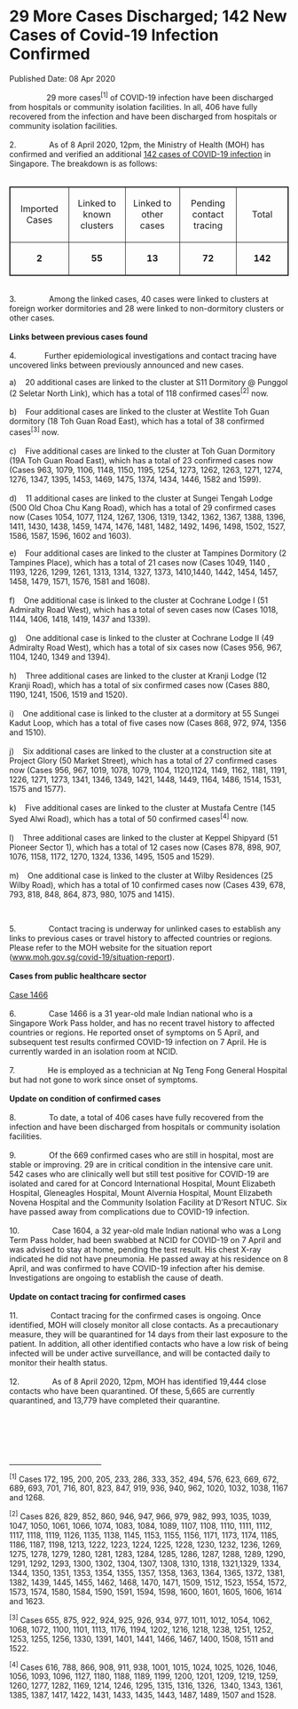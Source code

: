 <html>
    <meta http-equiv="Content-Type" content="text/html; charset=utf-8"/>
    <meta charset="utf-8"/>
    <title>29 More Cases Discharged; 142 New Cases of Covid-19 Infection Confirmed</title>
    <body><h1>29 More Cases Discharged; 142 New Cases of Covid-19 Infection Confirmed</h1>
    <p>Published Date: 08 Apr 2020</p> <p>&nbsp; &nbsp; &nbsp; &nbsp; &nbsp; &nbsp; &nbsp; &nbsp; &nbsp;29 more cases<sup>[1]</sup>&nbsp;of COVID-19 infection have been discharged from hospitals or community isolation facilities. In all, 406 have fully recovered from the infection and have been discharged from hospitals or community isolation facilities.<br><br>2.&nbsp; &nbsp; &nbsp; &nbsp; &nbsp; &nbsp; &nbsp; &nbsp;As of 8 April 2020, 12pm, the Ministry of Health (MOH) has confirmed and verified an additional <a href="/docs/librariesprovider5/pressroom/press-releases/annex---summary-of-confirmed-cases---8apr2020.pdf?sfvrsn=48985c06_0" title="142 cases of COVID-19 infection">142 cases of COVID-19 infection</a>&nbsp;in Singapore. The breakdown is as follows:<br><br></p><table border="1" cellspacing="0" cellpadding="0" style="border-style: solid; border-width: 1px; border-color: rgb(38, 38, 38);" class=""> <tbody><tr> <td width="120" class="" style="width: 103px; border-style: solid; border-width: 1px; border-color: rgb(38, 38, 38);"> <p align="center">Imported Cases</p> </td> <td width="120" class="" style="width: 103px; border-style: solid; border-width: 1px; border-color: rgb(38, 38, 38);"> <p align="center">Linked to known clusters</p> </td> <td width="120" class="" style="width: 103px; border-style: solid; border-width: 1px; border-color: rgb(38, 38, 38);"> <p align="center">Linked to other cases</p> </td> <td width="120" class="" style="width: 103px; border-style: solid; border-width: 1px; border-color: rgb(38, 38, 38);"> <p align="center">Pending contact tracing </p> </td> <td width="120" class="" style="width: 103px; border-style: solid; border-width: 1px; border-color: rgb(38, 38, 38);"> <p align="center">Total</p> </td> </tr> <tr> <td width="120" class="" style="width: 103px; border-style: solid; border-width: 1px; border-color: rgb(38, 38, 38);"> <p align="center"><strong>2</strong></p> </td> <td width="120" class="" style="width: 103px; border-style: solid; border-width: 1px; border-color: rgb(38, 38, 38);"> <p align="center"><strong>55</strong></p> </td> <td width="120" class="" style="width: 103px; border-style: solid; border-width: 1px; border-color: rgb(38, 38, 38);"> <p align="center"><strong>13</strong></p> </td> <td width="120" class="" style="width: 103px; border-style: solid; border-width: 1px; border-color: rgb(38, 38, 38);"> <p align="center"><strong>72</strong></p> </td> <td width="120" class="" style="width: 103px; border-style: solid; border-width: 1px; border-color: rgb(38, 38, 38);"> <p align="center"><strong>142</strong></p> </td> </tr> </tbody></table><p><br>3.&nbsp; &nbsp; &nbsp; &nbsp; &nbsp; &nbsp; &nbsp; &nbsp;Among the linked cases, 40 cases were linked to clusters at foreign worker dormitories and 28 were linked to non-dormitory clusters or other cases.<br><br><strong>Links between previous cases found<br><br></strong>4.&nbsp; <strong>&nbsp; &nbsp; &nbsp; &nbsp; &nbsp; &nbsp; &nbsp;</strong>Further epidemiological investigations and contact tracing have uncovered links between previously announced and new cases.</p><p><p>a)&nbsp; &nbsp; 20 additional cases are linked to the cluster at S11 Dormitory @ Punggol (2 Seletar North Link), which has a total of 118 confirmed cases<sup>[2]</sup>&nbsp;now.<br><br>b)&nbsp; &nbsp; Four additional cases are linked to the cluster at Westlite Toh Guan dormitory (18 Toh Guan Road East), which has a total of 38 confirmed cases<sup>[3]</sup>&nbsp;now.<br><br>c)&nbsp; &nbsp; Five additional cases are linked to the cluster at Toh Guan Dormitory (19A Toh Guan Road East), which has a total of 23 confirmed cases now (Cases 963, 1079, 1106, 1148, 1150, 1195, 1254, 1273, 1262, 1263, 1271, 1274, 1276, 1347, 1395, 1453, 1469, 1475, 1374, 1434, 1446, 1582 and 1599).<br><br>d)&nbsp; &nbsp; 11 additional cases are linked to the cluster at Sungei Tengah Lodge (500 Old Choa Chu Kang Road), which has a total of 29 confirmed cases now (Cases 1054, 1077, 1124, 1267, 1306, 1319, 1342, 1362, 1367, 1388, 1396, 1411, 1430, 1438, 1459, 1474, 1476, 1481, 1482, 1492, 1496, 1498, 1502, 1527, 1586, 1587, 1596, 1602 and 1603).</p></p><p><p>e)&nbsp; &nbsp; Four additional cases are linked to the cluster at Tampines Dormitory (2 Tampines Place), which has a total of 21 cases now (Cases 1049, 1140 , 1193, 1226, 1299, 1261, 1313, 1314, 1327, 1373, 1410,1440, 1442, 1454, 1457, 1458, 1479, 1571, 1576, 1581 and 1608).<br><br>f)&nbsp; &nbsp; One additional case is linked to the cluster at Cochrane Lodge I (51 Admiralty Road West), which has a total of seven cases now (Cases 1018, 1144, 1406, 1418, 1419, 1437 and 1339).<br><br>g)&nbsp; &nbsp; One additional case is linked to the cluster at Cochrane Lodge II (49 Admiralty Road West), which has a total of six cases now (Cases 956, 967, 1104, 1240, 1349 and 1394).<br><br>h)&nbsp; &nbsp; Three additional cases are linked to the cluster at Kranji Lodge (12 Kranji Road), which has a total of six confirmed cases now (Cases 880, 1190, 1241, 1506, 1519 and 1520).<br><br>i)&nbsp; &nbsp; One additional case is linked to the cluster at a dormitory at 55 Sungei Kadut Loop, which has a total of five cases now (Cases 868, 972, 974, 1356 and 1510).<br><br>j)&nbsp; &nbsp; Six additional cases are linked to the cluster at a construction site at Project Glory (50 Market Street), which has a total of 27 confirmed cases now (Cases 956, 967, 1019, 1078, 1079, 1104, 1120,1124, 1149, 1162, 1181, 1191, 1226, 1271, 1273, 1341, 1346, 1349, 1421, 1448, 1449, 1164, 1486, 1514, 1531, 1575 and 1577).<br><br>k)&nbsp; &nbsp; Five additional cases are linked to the cluster at Mustafa Centre (145 Syed Alwi Road), which has a total of 50 confirmed cases<sup>[4]</sup>&nbsp;now.<br><br>l)&nbsp; &nbsp; Three additional cases are linked to the cluster at Keppel Shipyard (51 Pioneer Sector 1), which has a total of 12 cases now (Cases 878, 898, 907, 1076, 1158, 1172, 1270, 1324, 1336, 1495, 1505 and 1529).<br><br>m)&nbsp; &nbsp; One additional case is linked to the cluster at Wilby Residences (25 Wilby Road), which has a total of 10 confirmed cases now (Cases 439, 678, 793, 818, 848, 864, 873, 980, 1075 and 1415).</p></p><p><p>&nbsp;</p><p>5.&nbsp; &nbsp; &nbsp; &nbsp; &nbsp; &nbsp; &nbsp; &nbsp;Contact tracing is underway for unlinked cases to establish any links to previous cases or travel history to affected countries or regions. Please refer to the MOH website for the situation report (<a href="http://www.moh.gov.sg/covid-19/situation-report">www.moh.gov.sg/covid-19/situation-report</a>).<br><br><strong>Cases from public healthcare sector<br><br></strong><u>Case 1466<br></u><br>6.&nbsp; &nbsp; &nbsp; &nbsp; &nbsp; &nbsp; &nbsp; &nbsp;Case 1466 is a 31 year-old male Indian national who is a Singapore Work Pass holder, and has no recent travel history to affected countries or regions. He reported onset of symptoms on 5 April, and subsequent test results confirmed COVID-19 infection on 7 April. He is currently warded in an isolation room at NCID.<br><br>7.&nbsp; &nbsp; &nbsp; &nbsp; &nbsp; &nbsp; &nbsp; &nbsp;He is employed as a technician at Ng Teng Fong General Hospital but had not gone to work since onset of symptoms.<br><br><strong>Update on condition of confirmed cases<br><br></strong>8.&nbsp; &nbsp; &nbsp; &nbsp; &nbsp; &nbsp; &nbsp; &nbsp;To date, a total of 406 cases have fully recovered from the infection and have been discharged from hospitals or community isolation facilities.<br><br>9.&nbsp; &nbsp; &nbsp; &nbsp; &nbsp; &nbsp; &nbsp; &nbsp;Of the 669 confirmed cases who are still in hospital, most are stable or improving. 29 are in critical condition in the intensive care unit. 542 cases who are clinically well but still test positive for COVID-19 are isolated and cared for at Concord International Hospital, Mount Elizabeth Hospital, Gleneagles Hospital, Mount Alvernia Hospital, Mount Elizabeth Novena Hospital and the Community Isolation Facility at D’Resort NTUC. Six have passed away from complications due to COVID-19 infection.<br><br>10.&nbsp; &nbsp; &nbsp; &nbsp; &nbsp; &nbsp; &nbsp; &nbsp;Case 1604, a 32 year-old male Indian national who was a Long Term Pass holder, had been swabbed at NCID for COVID-19 on 7 April and was advised to stay at home, pending the test result. His chest X-ray indicated he did not have pneumonia. He passed away at his residence on 8 April, and was confirmed to have COVID-19 infection after his demise. Investigations are ongoing to establish the cause of death.<br><br><strong>Update on contact tracing for confirmed cases<br><br></strong>11.&nbsp; &nbsp; &nbsp; &nbsp; &nbsp; &nbsp; &nbsp; &nbsp;Contact tracing for the confirmed cases is ongoing. Once identified, MOH will closely monitor all close contacts. As a precautionary measure, they will be quarantined for 14 days from their last exposure to the patient. In addition, all other identified contacts who have a low risk of being infected will be under active surveillance, and will be contacted daily to monitor their health status.<br><br>12.&nbsp; &nbsp; &nbsp; &nbsp; &nbsp; &nbsp; &nbsp; &nbsp;As of 8 April 2020, 12pm, MOH has identified 19,444 close contacts who have been quarantined. Of these, 5,665 are currently quarantined, and 13,779 have completed their quarantine.</p></p> <p>&nbsp;</p> <div> <p><strong>&nbsp;</strong></p> </div> <div><br clear="all"> <hr align="left" size="1" width="33%"> <div id="ftn1"> <p><sup>[1]</sup>&nbsp;Cases 172, 195, 200, 205, 233, 286, 333, 352, 494, 576, 623, 669, 672, 689, 693, 701, 716, 801, 823, 847, 919, 936, 940, 962, 1020, 1032, 1038, 1167 and 1268.</p> </div> <div id="ftn2"> <p><sup>[2]</sup>&nbsp;Cases 826, 829, 852, 860, 946, 947, 966, 979, 982, 993, 1035, 1039, 1047, 1050, 1061, 1066, 1074, 1083, 1084, 1089, 1107, 1108, 1110, 1111, 1112, 1117, 1118, 1119, 1126, 1135, 1138, 1145, 1153, 1155, 1156, 1171, 1173, 1174, 1185, 1186, 1187, 1198, 1213, 1222, 1223, 1224, 1225, 1228, 1230, 1232, 1236, 1269, 1275, 1278, 1279, 1280, 1281, 1283, 1284, 1285, 1286, 1287, 1288, 1289, 1290, 1291, 1292, 1293, 1300, 1302, 1304, 1307, 1308, 1310, 1318, 1321,1329, 1334, 1344, 1350, 1351, 1353, 1354, 1355, 1357, 1358, 1363, 1364, 1365, 1372, 1381, 1382, 1439, 1445, 1455, 1462, 1468, 1470, 1471, 1509, 1512, 1523, 1554, 1572, 1573, 1574, 1580, 1584, 1590, 1591, 1594, 1598, 1600, 1601, 1605, 1606, 1614&nbsp; and 1623. </p> </div> <div id="ftn3"> <p><sup>[3]</sup>&nbsp;Cases 655, 875, 922, 924, 925, 926, 934, 977, 1011, 1012, 1054, 1062, 1068, 1072, 1100, 1101, 1113, 1176, 1194, 1202, 1216, 1218, 1238, 1251, 1252, 1253, 1255, 1256, 1330, 1391, 1401, 1441, 1466, 1467, 1400, 1508, 1511 and 1522.</p> </div> <div id="ftn4"> <p><sup>[4]</sup>&nbsp;Cases 616, 788, 866, 908, 911, 938, 1001, 1015, 1024, 1025, 1026, 1046, 1056, 1093, 1096, 1127, 1180, 1188, 1189, 1199, 1200, 1201, 1209, 1219, 1259, 1260, 1277, 1282, 1169, 1214, 1246, 1295, 1315, 1316, 1326,&nbsp; 1340, 1343, 1361, 1385, 1387, 1417, 1422, 1431, 1433, 1435, 1443, 1487, 1489, 1507 and 1528.</p> </div> </div></body>
</html>